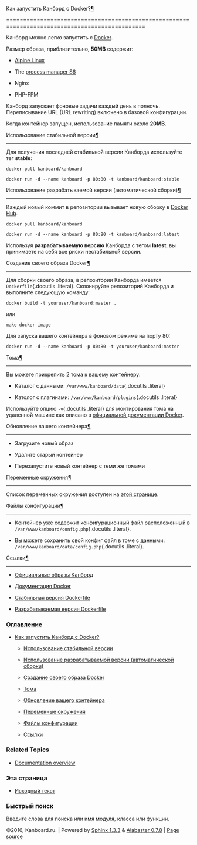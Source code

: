 Как запустить Канборд с Docker?[¶](#how-to-run-kanboard-with-docker "Ссылка на этот заголовок")

===============================================================================================



Канборд можно легко запустить с [Docker](https://www.docker.com).



Размер образа, приблизительно, **50MB** содержит:



-   [Alpine Linux](http://alpinelinux.org/)

-   The [process manager S6](http://skarnet.org/software/s6/)

-   Nginx

-   PHP-FPM



Канборд запускает фоновые задачи каждый день в полночь. Переписывание URL (URL rewriting) включено в базовой конфигурации.



Когда контейнер запущен, использование памяти около **20MB**.



Использование стабильной версии[¶](#use-the-stable-version "Ссылка на этот заголовок")

--------------------------------------------------------------------------------------



Для получения последней стабильной версии Канборда используйте тег **stable**:



    docker pull kanboard/kanboard

    docker run -d --name kanboard -p 80:80 -t kanboard/kanboard:stable



Использование разрабатываемой версии (автоматической сборки)[¶](#use-the-development-version-automated-build "Ссылка на этот заголовок")

----------------------------------------------------------------------------------------------------------------------------------------



Каждый новый коммит в репозитории вызывает новую сборку в [Docker Hub](https://registry.hub.docker.com/u/kanboard/kanboard/).



    docker pull kanboard/kanboard

    docker run -d --name kanboard -p 80:80 -t kanboard/kanboard:latest



Используя **разрабатываемую версию** Канборда с тегом **latest**, вы принимаете на себя все риски нестабильной версии.



Создание своего образа Docker[¶](#build-your-own-docker-image "Ссылка на этот заголовок")

-----------------------------------------------------------------------------------------



Для сборки своего образа, в репозитории Канборда имеется `Dockerfile`{.docutils .literal}. Склонируйте репозиторий Канборда и выполните следующую команду:



    docker build -t youruser/kanboard:master .



или



    make docker-image



Для запуска вашего контейнера в фоновом режиме на порту 80:



    docker run -d --name kanboard -p 80:80 -t youruser/kanboard:master



Тома[¶](#volumes "Ссылка на этот заголовок")

--------------------------------------------



Вы можете прикрепить 2 тома к вашему контейнеру:



-   Каталог с данными: `/var/www/kanboard/data`{.docutils .literal}



-   Католог с плагинами: `/var/www/kanboard/plugins`{.docutils .literal}



Используйте опцию `-v`{.docutils .literal} для монтирования тома на удаленной машине как описано в [официальной документации Docker](https://docs.docker.com/engine/userguide/containers/dockervolumes/).



Обновление вашего контейнера[¶](#upgrade-your-container "Ссылка на этот заголовок")

-----------------------------------------------------------------------------------



-   Загрузите новый образ



-   Удалите старый контейнер



-   Перезапустите новый контейнер с теми же томами



Переменные окружения[¶](#environment-variables "Ссылка на этот заголовок")

--------------------------------------------------------------------------



Список переменных окружения доступен на [этой странице](env.markdown).



Файлы конфигурации[¶](#config-files "Ссылка на этот заголовок")

---------------------------------------------------------------



-   Контейнер уже содержит конфигурационный файл расположенный в `/var/www/kanboard/config.php`{.docutils .literal}.



-   Вы можете сохранить свой конфиг файл в томе с данными: `/var/www/kanboard/data/config.php`{.docutils .literal}.



Ссылки[¶](#references "Ссылка на этот заголовок")

-------------------------------------------------



-   [Официальные образы Канборд](https://registry.hub.docker.com/u/kanboard/kanboard/)



-   [Документация Docker](https://docs.docker.com/)



-   [Стабильная версия Dockerfile](https://github.com/kanboard/docker)



-   [Разрабатываемая версия Dockerfile](https://github.com/fguillot/kanboard/blob/master/Dockerfile)



### [Оглавление](index.markdown)



-   [Как запустить Канборд с Docker?](#)

    -   [Использование стабильной версии](#use-the-stable-version)

    -   [Использование разрабатываемой версии (автоматической сборки)](#use-the-development-version-automated-build)

    -   [Создание своего образа Docker](#build-your-own-docker-image)

    -   [Тома](#volumes)

    -   [Обновление вашего контейнера](#upgrade-your-container)

    -   [Переменные окружения](#environment-variables)

    -   [Файлы конфигурации](#config-files)

    -   [Ссылки](#references)



### Related Topics



-   [Documentation overview](index.markdown)



### Эта страница



-   [Исходный текст](_sources/docker.txt)



### Быстрый поиск



Введите слова для поиска или имя модуля, класса или функции.



©2016, Kanboard.ru. | Powered by [Sphinx 1.3.3](http://sphinx-doc.org/) & [Alabaster 0.7.8](https://github.com/bitprophet/alabaster) | [Page source](_sources/docker.txt)

